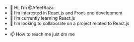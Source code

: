 - 👋 Hi, I’m @AfeefRaza
- 👀 I’m interested in React.js and Front-end development
- 🌱 I’m currently learning React.js
- 💞️ I’m looking to collaborate on a project related to React.js
- 
- 📫 How to reach me just dm me


